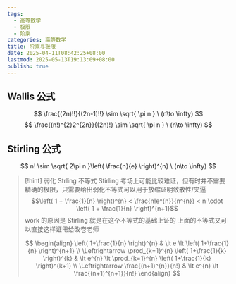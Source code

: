 ```yaml
---
tags:
  - 高等数学
  - 极限
  - 阶乘
categories: 高等数学
title: 阶乘与极限
date: 2025-04-11T08:42:25+08:00
lastmod: 2025-05-13T19:13:09+08:00
publish: true
---
```


## Wallis 公式

$$
\frac{(2n)!!}{(2n-1)!!} \sim \sqrt{ \pi n } \  (n\to \infty)
$$
$$
\frac{(n!)^{2}2^{2n}}{(2n)!} \sim \sqrt{ \pi n } \ (n\to \infty)
$$

## Stirling 公式

$$
n! \sim \sqrt{ 2\pi n }\left( \frac{n}{e} \right)^{n} \ (n\to \infty)
$$

>[!hint] 弱化 Strling 不等式
>Stirling 考场上可能比较难证，但有时并不需要精确的极限，只需要给出弱化不等式可以用于放缩证明敛散性/夹逼
>$$\left( 1 + \frac{1}{n} \right)^{n} < \frac{n!e^{n}}{n^{n}} < n \cdot \left( 1 + \frac{1}{n} \right)^{n+1}$$
>work 的原因是 Stirling 就是在这个不等式的基础上证的
>上面的不等式又可以直接这样证甩给改卷老师
> 
> $$
> \begin{align}
>  \left( 1+\frac{1}{n} \right)^{n}  & \lt  e \lt \left( 1+\frac{1}{n} \right)^{n+1} \\
>  \Leftrightarrow \prod_{k=1}^{n} \left( 1+\frac{1}{k} \right)^{k}  & \lt  e^{n} \lt \prod_{k=1}^{n} \left( 1+\frac{1}{k} \right)^{k+1} \\
> \Leftrightarrow \frac{(n+1)^{n}}{n!}  & \lt e^{n} \lt \frac{(n+1)^{n+1}}{n!}
> \end{align}
> $$

